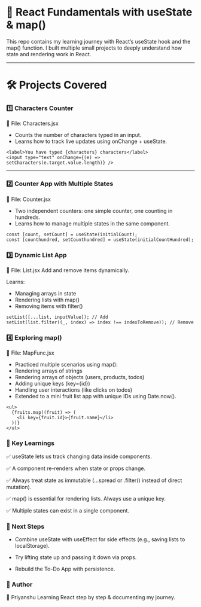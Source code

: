 # 📘 React Fundamentals with useState & map()

This repo contains my learning journey with React’s useState hook and the map() function.
I built multiple small projects to deeply understand how state and rendering work in React.

---

# 🛠 Projects Covered
### 1️⃣ Characters Counter

📍 File: Characters.jsx

- Counts the number of characters typed in an input.
- Learns how to track live updates using onChange + useState.
```
<label>You have typed {characters} characters</label>
<input type="text" onChange={(e) => setCharacters(e.target.value.length)} />
```
---

### 2️⃣ Counter App with Multiple States

📍 File: Counter.jsx

- Two independent counters: one simple counter, one counting in hundreds.
- Learns how to manage multiple states in the same component.
```
const [count, setCount] = useState(initialCount);
const [counthundred, setCounthundred] = useState(initialCountHundred);
```

### 3️⃣ Dynamic List App

📍 File: List.jsx
Add and remove items dynamically.

Learns:

- Managing arrays in state
- Rendering lists with map()
- Removing items with filter()

```
setList([...list, inputValue]); // Add
setList(list.filter((_, index) => index !== indexToRemove)); // Remove
```

### 4️⃣ Exploring map()

📍 File: MapFunc.jsx

- Practiced multiple scenarios using map():
- Rendering arrays of strings
- Rendering arrays of objects (users, products, todos)
- Adding unique keys (key={id})
- Handling user interactions (like clicks on todos)
- Extended to a mini fruit list app with unique IDs using Date.now().
```
<ul>
  {fruits.map((fruit) => (
    <li key={fruit.id}>{fruit.name}</li>
  ))}
</ul>
```

### 🎯 Key Learnings

✅ useState lets us track changing data inside components.

✅ A component re-renders when state or props change.

✅ Always treat state as immutable (...spread or .filter() instead of direct mutation).

✅ map() is essential for rendering lists. Always use a unique key.

✅ Multiple states can exist in a single component.

### 🚀 Next Steps

- Combine useState with useEffect for side effects (e.g., saving lists to localStorage).

- Try lifting state up and passing it down via props.

- Rebuild the To-Do App with persistence.

### 📝 Author

👤 Priyanshu
Learning React step by step & documenting my journey.
